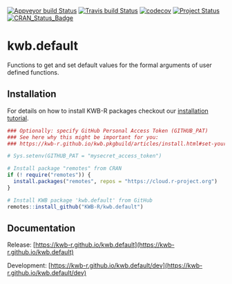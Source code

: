 [![Appveyor build Status](https://ci.appveyor.com/api/projects/status/github/KWB-R/kwb.default?branch=master&svg=true)](https://ci.appveyor.com/project/KWB-R/kwb-default/branch/master)
[![Travis build Status](https://travis-ci.org/KWB-R/kwb.default.svg?branch=master)](https://travis-ci.org/KWB-R/kwb.default)
[![codecov](https://codecov.io/github/KWB-R/kwb.default/branch/master/graphs/badge.svg)](https://codecov.io/github/KWB-R/kwb.default)
[![Project Status](https://img.shields.io/badge/lifecycle-experimental-orange.svg)](https://www.tidyverse.org/lifecycle/#experimental)
[![CRAN_Status_Badge](https://www.r-pkg.org/badges/version/kwb.default)]()

# kwb.default

Functions to get and set default values for the formal arguments
of user defined functions.

## Installation

For details on how to install KWB-R packages checkout our [installation tutorial](https://kwb-r.github.io/kwb.pkgbuild/articles/install.html).

```r
### Optionally: specify GitHub Personal Access Token (GITHUB_PAT)
### See here why this might be important for you:
### https://kwb-r.github.io/kwb.pkgbuild/articles/install.html#set-your-github_pat

# Sys.setenv(GITHUB_PAT = "mysecret_access_token")

# Install package "remotes" from CRAN
if (! require("remotes")) {
  install.packages("remotes", repos = "https://cloud.r-project.org")
}

# Install KWB package 'kwb.default' from GitHub
remotes::install_github("KWB-R/kwb.default")
```

## Documentation

Release: [https://kwb-r.github.io/kwb.default](https://kwb-r.github.io/kwb.default)

Development: [https://kwb-r.github.io/kwb.default/dev](https://kwb-r.github.io/kwb.default/dev)
